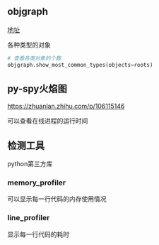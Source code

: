 ## objgraph



[地址](https://mg.pov.lt/objgraph/)



各种类型的对象

```python
# 查看各类对象的个数
objgraph.show_most_common_types(objects=roots)
```





## py-spy火焰图

https://zhuanlan.zhihu.com/p/106115146

可以查看在线进程的运行时间





## 检测工具

python第三方库



### memory_profiler

可以显示每一行代码的内存使用情况



### line_profiler

显示每一行代码的耗时